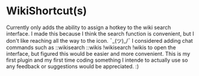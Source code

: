 # WikiShortcut(s)
Currently only adds the ability to assign a hotkey to the wiki search interface. I made this because I think the search function is convenient, but I don't like reaching all the way to the icon. ¯\_(ツ)_/¯ I considered adding chat commands such as ::wikisearch ::wikis !wikisearch !wikis to open the interface, but figured this would be easier and more convenient. This is my first plugin and my first time coding something I intende to actually use so any feedback or suggestions would be appreciated. :) 